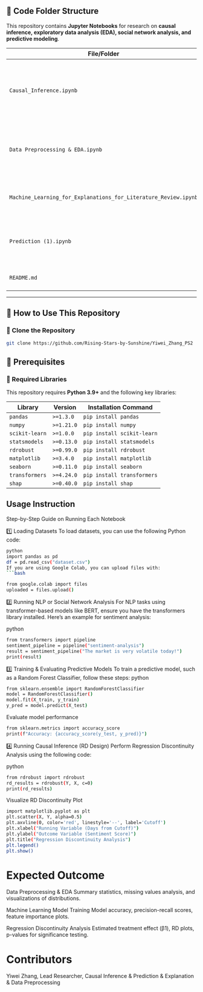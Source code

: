 ## **📁 Code Folder Structure**  
This repository contains **Jupyter Notebooks** for research on **causal inference, exploratory data analysis (EDA), social network analysis, and predictive modeling**.

| **File/Folder** | **Description** |
|----------------|----------------|
| `Causal_Inference.ipynb` | Implements **Regression Discontinuity (RD) Design** and other causal inference methods. |
| `Data Preprocessing & EDA.ipynb` | Performs **data cleaning, feature engineering, and exploratory data analysis**. |
| `Machine_Learning_for_Explanations_for_Literature_Review.ipynb` | Uses automated Literature Review using arXiv API!|
| `Prediction (1).ipynb` | Builds **predictive models** for forecasting and statistical analysis. |
| `README.md` | This documentation file. |

---


## **🚀 How to Use This Repository**
### **🔹 Clone the Repository**
```bash
git clone https://github.com/Rising-Stars-by-Sunshine/Yiwei_Zhang_PS2
```


## **📌 Prerequisites**

### **🔹 Required Libraries**
This repository requires **Python 3.9+** and the following key libraries:

| **Library** | **Version** | **Installation Command** |
|------------|------------|-------------------------|
| `pandas` | `>=1.3.0` | `pip install pandas` |
| `numpy` | `>=1.21.0` | `pip install numpy` |
| `scikit-learn` | `>=1.0.0` | `pip install scikit-learn` |
| `statsmodels` | `>=0.13.0` | `pip install statsmodels` |
| `rdrobust` | `>=0.99.0` | `pip install rdrobust` |
| `matplotlib` | `>=3.4.0` | `pip install matplotlib` |
| `seaborn` | `>=0.11.0` | `pip install seaborn` |
| `transformers` | `>=4.24.0` | `pip install transformers` |
| `shap` | `>=0.40.0` | `pip install shap` |

## Usage Instruction
Step-by-Step Guide on Running Each Notebook

1️⃣ Loading Datasets
To load datasets, you can use the following Python code:
```bash
python
import pandas as pd
df = pd.read_csv("dataset.csv")
If you are using Google Colab, you can upload files with:
```bash

from google.colab import files
uploaded = files.upload()
```
2️⃣ Running NLP or Social Network Analysis
For NLP tasks using transformer-based models like BERT, ensure you have the transformers library installed. Here’s an example for sentiment analysis:

python
```bash
from transformers import pipeline
sentiment_pipeline = pipeline("sentiment-analysis")
result = sentiment_pipeline("The market is very volatile today!")
print(result)
```
3️⃣ Training & Evaluating Predictive Models
To train a predictive model, such as a Random Forest Classifier, follow these steps:
python
```bash
from sklearn.ensemble import RandomForestClassifier
model = RandomForestClassifier()
model.fit(X_train, y_train)
y_pred = model.predict(X_test)
```

Evaluate model performance
```bash
from sklearn.metrics import accuracy_score
print(f"Accuracy: {accuracy_score(y_test, y_pred)}")
```
4️⃣ Running Causal Inference (RD Design)
Perform Regression Discontinuity Analysis using the following code:

python
```bash
from rdrobust import rdrobust
rd_results = rdrobust(Y, X, c=0)
print(rd_results)
```

Visualize RD Discontinuity Plot
```bash
import matplotlib.pyplot as plt
plt.scatter(X, Y, alpha=0.5)
plt.axvline(0, color='red', linestyle='--', label='Cutoff')
plt.xlabel("Running Variable (Days from Cutoff)")
plt.ylabel("Outcome Variable (Sentiment Score)")
plt.title("Regression Discontinuity Analysis")
plt.legend()
plt.show()
```
# Expected Outcome
Data Preprocessing & EDA	Summary statistics, missing values analysis, and visualizations of distributions.

Machine Learning Model Training	Model accuracy, precision-recall scores, feature importance plots.

Regression Discontinuity Analysis	Estimated treatment effect (β1), RD plots, p-values for significance testing.

# Contributors
Yiwei Zhang, Lead Researcher, Causal Inference & Prediction & Explanation & Data Preprocessing
